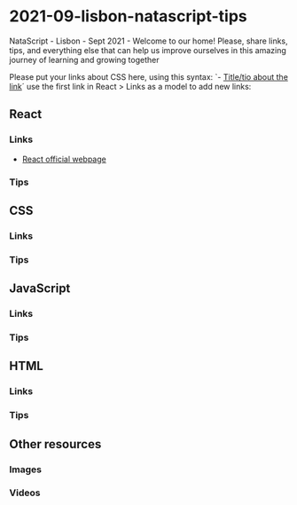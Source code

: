 # 2021-09-lisbon-natascript-tips
NataScript - Lisbon - Sept 2021 - Welcome to our home! Please, share links, tips, and everything else that can help us improve ourselves in this amazing journey of learning and growing together

Please put your links about CSS here, using this syntax: `- [Title/tio about the link](https://thelink-itself-is-here.com)´ use the first link in React > Links as a model to add new links:


## React

### Links

- [React official webpage](https://reactjs.org/)

### Tips


## CSS

### Links

### Tips

## JavaScript 

### Links

### Tips

## HTML

### Links

### Tips





## Other resources

### Images

### Videos

